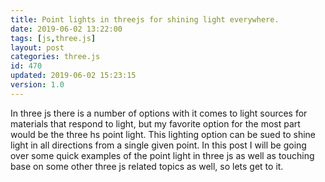 ```yaml
---
title: Point lights in threejs for shining light everywhere.
date: 2019-06-02 13:22:00
tags: [js,three.js]
layout: post
categories: three.js
id: 470
updated: 2019-06-02 15:23:15
version: 1.0
---
```


In three js there is a number of options with it comes to light sources for materials that respond to light, but my favorite option for the most part would be the three hs point light. This lighting option can be sued to shine light in all directions from a single given point. In this post I will be going over some quick examples of the point light in three js as well as touching base on some other three js related topics as well, so lets get to it.

<!-- more -->

